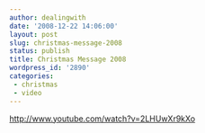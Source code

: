 ```yaml
---
author: dealingwith
date: '2008-12-22 14:06:00'
layout: post
slug: christmas-message-2008
status: publish
title: Christmas Message 2008
wordpress_id: '2890'
categories:
 - christmas
 - video
---
```


http://www.youtube.com/watch?v=2LHUwXr9kXo

